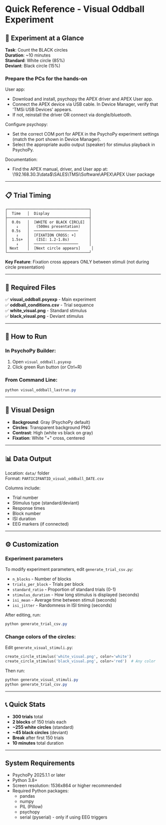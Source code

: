 # Quick Reference - Visual Oddball Experiment

## 🎯 Experiment at a Glance

**Task**: Count the BLACK circles  
**Duration**: ~10 minutes  
**Standard**: White circle (85%)  
**Deviant**: Black circle (15%)  

### Prepare the PCs for the hands-on
User app:
- Download and install, psychopy the APEX driver and APEX User app.
- Connect the APEX device via USB cable. In Device Manager, verify that 'TMSi USB Devices' appears. 
- If not, reinstall the driver OR connect via dongle/bluetooth.

Configure psychopy:
- Set the correct COM port for APEX in the PsychoPy experiment settings (match the port shown in Device Manager).
- Select the appropriate audio output (speaker) for stimulus playback in PsychoPy.

Documentation:
- Find the APEX manual, driver, and User app at: \\192.168.30.3\data$\SALES\TMSi\Software\APEX\APEX User package


---

## 📋 Trial Timing

```
┌─────────────────────────────────────┐
│  Time   │  Display                  │
├─────────────────────────────────────┤
│  0.0s   │  [WHITE or BLACK CIRCLE]  │
│    ↓    │   (500ms presentation)    │
│  0.5s   │  ────────────────────     │
│    ↓    │  [FIXATION CROSS: +]      │
│  1.5s+  │   (ISI: 1.2-1.8s)         │
│    ↓    │  ────────────────────     │
│ Next    │  [Next circle appears]     │
└─────────────────────────────────────┘
```

**Key Feature**: Fixation cross appears ONLY between stimuli (not during circle presentation)

---

## 📁 Required Files

✅ **visual_oddball.psyexp** - Main experiment  
✅ **oddball_conditions.csv** - Trial sequence  
✅ **white_visual.png** - Standard stimulus  
✅ **black_visual.png** - Deviant stimulus  

---

## 🚀 How to Run

### In PsychoPy Builder:
1. Open `visual_oddball.psyexp`
2. Click green Run button (or Ctrl+R)

### From Command Line:
```powershell
python visual_oddball_lastrun.py
```

---

## 🎨 Visual Design

- **Background**: Gray (PsychoPy default)
- **Circles**: Transparent background PNG
- **Contrast**: High (white vs black on gray)
- **Fixation**: White "+" cross, centered

---

## 📊 Data Output

Location: `data/` folder  
Format: `PARTICIPANTID_visual_oddball_DATE.csv`

Columns include:
- Trial number
- Stimulus type (standard/deviant)  
- Response times
- Block number
- ISI duration
- EEG markers (if connected)

---

## ⚙️ Customization

### Experiment parameters
To modify experiment parameters, edit `generate_trial_csv.py`:
- `n_blocks` - Number of blocks
- `trials_per_block` - Trials per block
- `standard_ratio` - Proportion of standard trials (0-1)
- `stimulus_duration` - How long stimulus is displayed (seconds)
- `isi_mean` - Average time between stimuli (seconds)
- `isi_jitter` - Randomness in ISI timing (seconds)

After editing, run:
```powershell
python generate_trial_csv.py
```

### Change colors of the circles:
Edit `generate_visual_stimuli.py`:
```python
create_circle_stimulus('white_visual.png', color='white')
create_circle_stimulus('black_visual.png', color='red')  # Any color
```

Then run:
```powershell
python generate_visual_stimuli.py
python generate_trial_csv.py
```

---

## 📞 Quick Stats

- **300 trials** total
- **2 blocks** of 150 trials each
- **~255 white circles** (standard)
- **~45 black circles** (deviant)
- **Break** after first 150 trials
- **10 minutes** total duration

---

## System Requirements

- PsychoPy 2025.1.1 or later
- Python 3.8+
- Screen resolution: 1536x864 or higher recommended
- Required Python packages:
  - pandas
  - numpy
  - PIL (Pillow)
  - psychopy
  - serial (pyserial) - only if using EEG triggers

